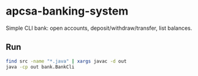 # apcsa-banking-system
Simple CLI bank: open accounts, deposit/withdraw/transfer, list balances.

## Run
```bash
find src -name "*.java" | xargs javac -d out
java -cp out bank.BankCli

